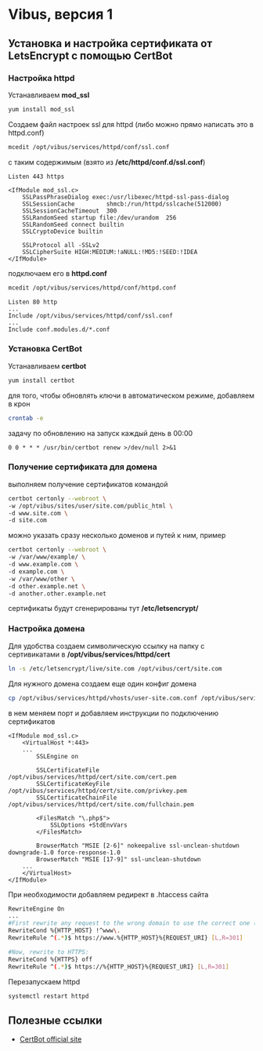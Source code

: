 # Vibus, версия 1
## Установка и настройка сертификата от LetsEncrypt с помощью CertBot

### Настройка httpd
Устанавливаем **mod_ssl**
```bash
yum install mod_ssl
```
Создаем файл настроек ssl для httpd (либо можно прямо написать это в httpd.conf)
```bash
mcedit /opt/vibus/services/httpd/conf/ssl.conf
```
с таким содержимым (взято из **/etc/httpd/conf.d/ssl.conf**)
```text
Listen 443 https

<IfModule mod_ssl.c>
    SSLPassPhraseDialog exec:/usr/libexec/httpd-ssl-pass-dialog
    SSLSessionCache         shmcb:/run/httpd/sslcache(512000)
    SSLSessionCacheTimeout  300
    SSLRandomSeed startup file:/dev/urandom  256
    SSLRandomSeed connect builtin
    SSLCryptoDevice builtin

    SSLProtocol all -SSLv2
    SSLCipherSuite HIGH:MEDIUM:!aNULL:!MD5:!SEED:!IDEA
</IfModule>

```
подключаем его в **httpd.conf**
```bash
mcedit /opt/vibus/services/httpd/conf/httpd.conf
```
```text
Listen 80 http
...
Include /opt/vibus/services/httpd/conf/ssl.conf
...
Include conf.modules.d/*.conf
```

### Установка CertBot

Устанавливаем **certbot**
```bash
yum install certbot
```
для того, чтобы обновлять ключи в автоматическом режиме, добавляем в крон
```bash
crontab -e
```
задачу по обновлению на запуск каждый день в 00:00
```text
0 0 * * * /usr/bin/certbot renew >/dev/null 2>&1
```

### Получение сертификата для домена

выполняем получение сертификатов командой
```bash
certbot certonly --webroot \
-w /opt/vibus/sites/user/site.com/public_html \
-d www.site.com \
-d site.com
```
можно указать сразу несколько доменов и путей к ним, пример
```bash
certbot certonly --webroot \
-w /var/www/example/ \
-d www.example.com \
-d example.com \
-w /var/www/other \
-d other.example.net \
-d another.other.example.net
```

сертификаты будут сгенерированы тут **/etc/letsencrypt/**

### Настройка домена
Для удобства создаем символическую ссылку на папку с сертивикатами в **/opt/vibus/services/httpd/cert**

```bash
ln -s /etc/letsencrypt/live/site.com /opt/vibus/cert/site.com
```

Для нужного домена создаем еще один конфиг домена
```bash
cp /opt/vibus/services/httpd/vhosts/user-site.com.conf /opt/vibus/services/httpd/vhosts/user-site.com-ssl.conf
```
в нем меняем порт и добавляем инструкции по подключению сертификатов
```text
<IfModule mod_ssl.c>
    <VirtualHost *:443>
    ...
        SSLEngine on

        SSLCertificateFile      /opt/vibus/services/httpd/cert/site.com/cert.pem
        SSLCertificateKeyFile   /opt/vibus/services/httpd/cert/site.com/privkey.pem
        SSLCertificateChainFile /opt/vibus/services/httpd/cert/site.com/fullchain.pem

        <FilesMatch "\.php$">
            SSLOptions +StdEnvVars
        </FilesMatch>

        BrowserMatch "MSIE [2-6]" nokeepalive ssl-unclean-shutdown downgrade-1.0 force-response-1.0
        BrowserMatch "MSIE [17-9]" ssl-unclean-shutdown
    ...
    </VirtualHost>
</IfModule>
```

При необходимости добавляем редирект в .htaccess сайта
```bash
RewriteEngine On
...
#First rewrite any request to the wrong domain to use the correct one (here www.)
RewriteCond %{HTTP_HOST} !^www\.
RewriteRule ^(.*)$ https://www.%{HTTP_HOST}%{REQUEST_URI} [L,R=301]

#Now, rewrite to HTTPS:
RewriteCond %{HTTPS} off
RewriteRule ^(.*)$ https://%{HTTP_HOST}%{REQUEST_URI} [L,R=301]
```

Перезапускаем httpd
```bash
systemctl restart httpd
```
## Полезные ссылки
- [CertBot official site](https://certbot.eff.org/)
